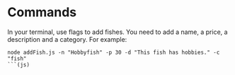 # Commands

In your terminal, use flags to add fishes. You need to add a name, a price, a description and a category. For example:

````
node addFish.js -n "Hobbyfish" -p 30 -d "This fish has hobbies." -c "fish"
```(js)

````
